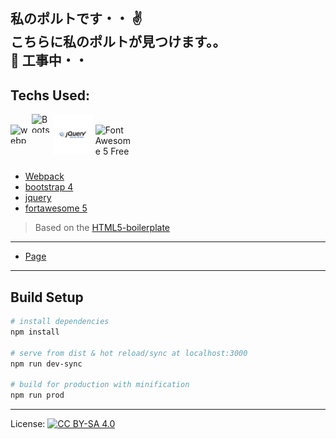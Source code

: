 <strong>私のポルトです・・</strong> :v:
<br/>
<strong>こちらに私のポルトが見つけます。。</strong>
<br/>
:construction: 工事中・・
<br/>
--

## Techs Used:

<img src="https://webpack.js.org/assets/icon-square-big.svg" title="webpack" alt="webpack" width="30" height="30" style="display:inline-block">
<img src="https://getbootstrap.com/docs/4.1/assets/brand/bootstrap-solid.svg" alt="Bootstrap logo" width="30" height="30" style="display:inline-block">
<img src="https://raw.githubusercontent.com/github/explore/6c6508f34230f0ac0d49e847a326429eefbfc030/topics/jquery/jquery.png" width="64" height="64" alt="jquery logo" style="display:inline-block">
<img src="https://img.fortawesome.com/349cfdf6/logo-fa-free.svg" alt="Font Awesome 5 Free" width="60" height="60" style="display:inline-block">

- [Webpack](https://github.com/webpack/webpack/)
- [bootstrap 4](http://getbootstrap.com)
- [jquery](http://jquery.net)
- [fortawesome 5](http://fontawesome.com)

> Based on the [HTML5-boilerplate](https://github.com/h5bp/html5-boilerplate)

---
* [Page](https://ah-salah.github.io/portfolio/)
---
## Build Setup

``` bash
# install dependencies
npm install

# serve from dist & hot reload/sync at localhost:3000
npm run dev-sync

# build for production with minification
npm run prod

```

***
License: [![CC BY-SA 4.0](https://img.shields.io/badge/License-CC%20BY--SA%204.0-lightgrey.svg "CC")](https://creativecommons.org/licenses/by-sa/4.0/)

